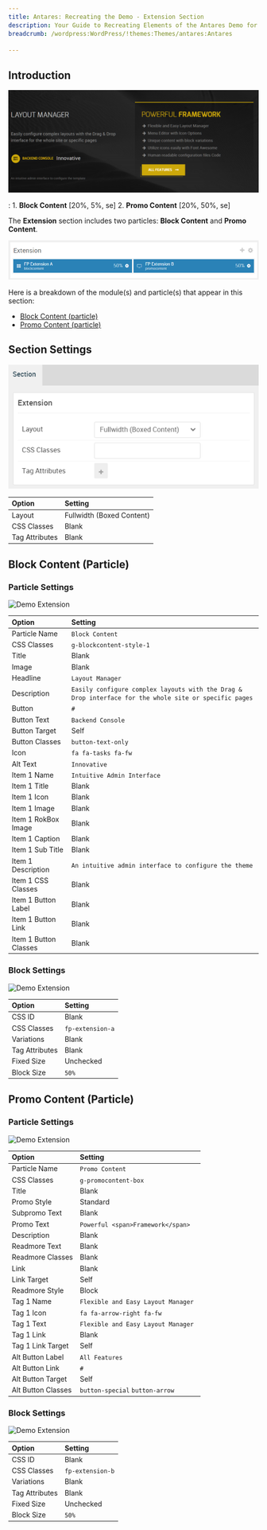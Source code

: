 ```yaml
---
title: Antares: Recreating the Demo - Extension Section
description: Your Guide to Recreating Elements of the Antares Demo for WordPress
breadcrumb: /wordpress:WordPress/!themes:Themes/antares:Antares

---
```


## Introduction

![](assets/demo_9.png)

:   1. **Block Content** [20%, 5%, se]
    2. **Promo Content** [20%, 50%, se]

The **Extension** section includes two particles: **Block Content** and **Promo Content**.

![](assets/home_extension.png)

Here is a breakdown of the module(s) and particle(s) that appear in this section:

* [Block Content (particle)](#block-content-(particle))
* [Promo Content (particle)](#promo-content-(particle))

## Section Settings

![](assets/demo_extension_settings.png)

| Option           | Setting                   |
| :--------------- | :----------               |
| Layout           | Fullwidth (Boxed Content) |
| CSS Classes      | Blank                     |
| Tag Attributes   | Blank                     |

## Block Content (Particle)

### Particle Settings

![Demo Extension](demo_extension_1.png)

| Option                | Setting                                                                                                |
| :-----                | :-----                                                                                                 |
| Particle Name         | `Block Content`                                                                                        |
| CSS Classes           | `g-blockcontent-style-1`                                                                               |
| Title                 | Blank                                                                                                  |
| Image                 | Blank                                                                                                  |
| Headline              | `Layout Manager`                                                                                       |
| Description           | `Easily configure complex layouts with the Drag & Drop interface for the whole site or specific pages` |
| Button                | `#`                                                                                                    |
| Button Text           | `Backend Console`                                                                                      |
| Button Target         | Self                                                                                                   |
| Button Classes        | `button-text-only`                                                                                     |
| Icon                  | `fa fa-tasks fa-fw`                                                                                    |
| Alt Text              | `Innovative`                                                                                           |
| Item 1 Name           | `Intuitive Admin Interface`                                                                            |
| Item 1 Title          | Blank                                                                                                  |
| Item 1 Icon           | Blank                                                                                                  |
| Item 1 Image          | Blank                                                                                                  |
| Item 1 RokBox Image   | Blank                                                                                                  |
| Item 1 Caption        | Blank                                                                                                  |
| Item 1 Sub Title      | Blank                                                                                                  |
| Item 1 Description    | `An intuitive admin interface to configure the theme`                                               |
| Item 1 CSS Classes    | Blank                                                                                                  |
| Item 1 Button Label   | Blank                                                                                                  |
| Item 1 Button Link    | Blank                                                                                                  |
| Item 1 Button Classes | Blank                                                                                                  |

### Block Settings

![Demo Extension](demo_extension_2.png)

| Option         | Setting          |
| :-----         | :-----           |
| CSS ID         | Blank            |
| CSS Classes    | `fp-extension-a` |
| Variations     | Blank            |
| Tag Attributes | Blank            |
| Fixed Size     | Unchecked        |
| Block Size     | `50%`            |

## Promo Content (Particle)

### Particle Settings

![Demo Extension](demo_extension_3.png)

| Option             | Setting                             |
| :-----             | :-----                              |
| Particle Name      | `Promo Content`                     |
| CSS Classes        | `g-promocontent-box`                |
| Title              | Blank                               |
| Promo Style        | Standard                            |
| Subpromo Text      | Blank                               |
| Promo Text         | `Powerful <span>Framework</span>`   |
| Description        | Blank                               |
| Readmore Text      | Blank                               |
| Readmore Classes   | Blank                               |
| Link               | Blank                               |
| Link Target        | Self                                |
| Readmore Style     | Block                               |
| Tag 1 Name         | `Flexible and Easy Layout Manager`  |
| Tag 1 Icon         | `fa fa-arrow-right fa-fw`           |
| Tag 1 Text         | `Flexible and Easy Layout Manager ` |
| Tag 1 Link         | Blank                               |
| Tag 1 Link Target  | Self                                |
| Alt Button Label   | `All Features`                      |
| Alt Button Link    | `#`                                 |
| Alt Button Target  | Self                                |
| Alt Button Classes | `button-special` `button-arrow`     |

### Block Settings

![Demo Extension](demo_extension_4.png)

| Option         | Setting          |
| :-----         | :-----           |
| CSS ID         | Blank            |
| CSS Classes    | `fp-extension-b` |
| Variations     | Blank            |
| Tag Attributes | Blank            |
| Fixed Size     | Unchecked        |
| Block Size     | `50%`            |